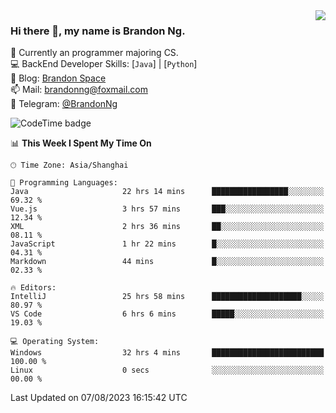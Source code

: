 <img  align="right" src="https://github-readme-stats-brandon0824.vercel.app/api/top-langs/?username=brandon0824&layout=compact">

### Hi there 👋, my name is Brandon Ng.

🌱 Currently an programmer majoring CS.  
💻 BackEnd Developer Skills: [`Java`] | [`Python`]  
📝 Blog: [Brandon Space](https://brandonng.tech)  
📫 Mail: brandonng@foxmail.com  
📰 Telegram: [@BrandonNg](https://t.me/BrandonNg24)  

![CodeTime badge](https://img.shields.io/endpoint?style=flat-square&url=https%3A%2F%2Fapi.codetime.dev%2Fshield%3Fid%3D128%26project%3D%26in%3D604800000)

<!--START_SECTION:waka-->
📊 **This Week I Spent My Time On** 

```text
🕑︎ Time Zone: Asia/Shanghai

💬 Programming Languages: 
Java                     22 hrs 14 mins      █████████████████░░░░░░░░   69.32 % 
Vue.js                   3 hrs 57 mins       ███░░░░░░░░░░░░░░░░░░░░░░   12.34 % 
XML                      2 hrs 36 mins       ██░░░░░░░░░░░░░░░░░░░░░░░   08.11 % 
JavaScript               1 hr 22 mins        █░░░░░░░░░░░░░░░░░░░░░░░░   04.31 % 
Markdown                 44 mins             █░░░░░░░░░░░░░░░░░░░░░░░░   02.33 % 

🔥 Editors: 
IntelliJ                 25 hrs 58 mins      ████████████████████░░░░░   80.97 % 
VS Code                  6 hrs 6 mins        █████░░░░░░░░░░░░░░░░░░░░   19.03 % 

💻 Operating System: 
Windows                  32 hrs 4 mins       █████████████████████████   100.00 % 
Linux                    0 secs              ░░░░░░░░░░░░░░░░░░░░░░░░░   00.00 % 
```


 Last Updated on 07/08/2023 16:15:42 UTC
<!--END_SECTION:waka-->
